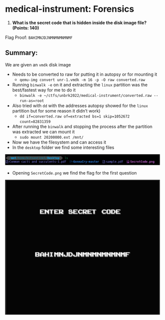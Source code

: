 # medical-instrument: Forensics

1. **What is the secret code that is hidden inside the disk image file? (Points: 140)**

Flag Proof: `BAHIMNJDJNMNMNMNMNMF`

## Summary:

We are given an `vmdk` disk image

- Needs to be converted to raw for putting it in autopsy or for mounting it
    - `qemu-img convert unr-1.vmdk -m 16 -p -O raw converted.raw`
- Running `binwalk -e` on it and extracting the `linux` partition was the best/fastest way for me to do it
    - `binwalk -e ~/ctfs/unbrk2022/medical-instrument/converted.raw --run-as=root`
- Also tried with `dd` with the addresses autopsy showed for the `linux` partition but for some reason it didn’t work)
    - `dd if=converted.raw of=extracted bs=1 skip=1052672 count=82831359`
- After running the `binwalk` and stopping the process after the partition was extracted we can mount it
    - `sudo mount 20200000.ext /mnt/`
- Now we have the filesystem and can access it
- In the `desktop` folder we find some interesting files

![Untitled](medical-instrument%20Forensics%200bf0f8be1d224daa8e294c0ed2944ccc/Untitled.png)

- Opening `SecretCode.png` we find the flag for the first question

![Untitled](medical-instrument%20Forensics%200bf0f8be1d224daa8e294c0ed2944ccc/Untitled%201.png)